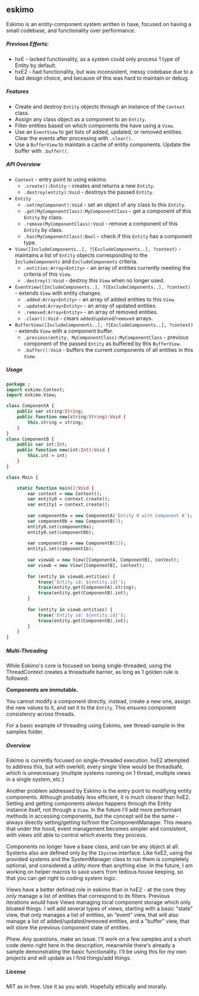 ## eskimo
Eskimo is an entity-component system written in haxe, focused on having a small codebase, and functionality over performance.

##### Previous Efforts:
* hxE - lacked functionality, as a system could only process 1 type of Entity by default.
* hxE2 - had functionality, but was inconsistent, messy codebase due to a bad design choice, and because of this was hard to maintain or debug.

##### Features
* Create and destroy `Entity` objects through an instance of the `Context` class.
* Assign any class object as a component to an `Entity`.
* Filter entities based on which components the have using a `View`.
* Use an `EventView` to get lists of added, updated, or removed entities. Clear the events after processing with `.clear()`.
* Use a `BufferView` to maintain a cache of entity components. Update the buffer with `.buffer()`.

##### API Overview
* `Context` - entry point to using eskimo.
  * `.create():Entity` - creates and returns a new `Entity`.
  * `.destroy(entity):Void` - destroys the passed `Entity`.
* `Entity`
  * `.set(myComponent):Void` - set an object of any class to this `Entity`.
  * `.get(MyComponentClass):MyComponentClass` - get a component of this `Entity` by class.
  * `.remove(MyComponentClass):Void` - remove a component of this `Entity` by class.
  * `.has(MyComponentClass):Bool` - check if this `Entity` has a component type.
* `View([IncludeComponents..], ?[ExcludeComponents..], ?context)` - maintains a list of `Entity` objects corresponding to the `IncludeComponents` and `ExcludeComponents` criteria.
  * `.entities:Array<Entity>` - an array of entities currently meeting the criteria of this `View`.
  * `.destroy():Void` - destroy this `View` when no longer used.
* `EventView([IncludeComponents..], ?[ExcludeComponents..], ?context)` - extends `View` with entity changes.
  * `.added:Array<Entity>` - an array of added entities to this `View`.
  * `.updated:Array<Entity>` - an array of updated entities.
  * `.removed:Array<Entity>` - an array of removed entities.
  * `.clear():Void` - clears `added`/`updated`/`removed` arrays.
* `BufferView([IncludeComponents..], ?[ExcludeComponents..], ?context)` - extends `View` with a component buffer.
  * `.previous(entity, MyComponentClass):MyComponentClass` - previous component of the passed `Entity` as buffered by this `BufferView`.
  * `.buffer():Void` - buffers the current components of all entities in this `View`.

##### Usage
```haxe
package ;
import eskimo.Context;
import eskimo.View;

class ComponentA {
	public var string:String;
	public function new(string:String):Void {
		this.string = string;
	}
}
class ComponentB {
	public var int:Int;
	public function new(int:Int):Void {
		this.int = int;
	}
}

class Main {

	static function main():Void {
		var context = new Context();
		var entity0 = context.create();
		var entity1 = context.create();
		
		var component0a = new ComponentA('Entity 0 with Component A');
		var component0b = new ComponentB(7);
		entity0.set(component0a);
		entity0.set(component0b);
		
		var component1b = new ComponentB(13);
		entity1.set(component1b);
		
		var viewab = new View([ComponentA, ComponentB], context);
		var viewb = new View([ComponentB], context);
		
		for (entity in viewab.entities) {
			trace('Entity id: ${entity.id}');
			trace(entity.get(ComponentA).string);
			trace(entity.get(ComponentB).int);
		}
		
		for (entity in viewb.entities) {
			trace('Entity id: ${entity.id}');
			trace(entity.get(ComponentB).int);
		}
	}
}
```

##### Multi-Threading
While Eskimo's core is focused on being single-threaded, using the ThreadContext creates a threadsafe barrier, as long as 1 golden rule is followed:

**Components are immutable.**

You cannot modify a component directly, instead, create a new one, assign the new values to it, and set it to the `Entity`. This ensures component consistency across threads.

For a basic example of threading using Eskimo, see thread-sample in the samples folder.

##### Overview
Eskimo is currently focused on single-threaded execution. hxE2 attempted to address this, but with overkill; every single View would be threadsafe, which is unnecessary (multiple systems running on 1 thread, multiple views in a single system, etc.)

Another problem addressed by Eskimo is the entry point to modifying entity components. Although probably less efficient, it is much clearer than hxE2. Setting and getting components *always* happens through the Entity instance itself, not through a `View`. In the future I'll add more performant methods in accessing components, but the concept will be the same - always directly setting/getting to/from the ComponentManager. This means that under the hood, event management becomes simpler and consistent, with views still able to control which events they process.

Components no longer have a base class, and can be any object at all. Systems also are defined only by the `ISystem` interface. Like hxE2, using the provided systems and the SystemManager class to run them is completely optional, and considered a utility more than anything else. In the future, I am working on helper macros to save users from tedious house keeping, so that you can get right to coding system logic.

Views have a better defined role in eskimo than in hxE2 - at the core they *only* manage a list of entities that correspond to its filters. Previous iterations would have Views managing local component storage which only bloated things. I will add several types of views, starting with a basic "state" view, that only manages a list of entities, an "event" view, that will also manage a list of added/updated/removed entities, and a "buffer" view, that will store the previous component state of entities.

Phew. Any questions, make an issue. I'll work on a few samples and a short code demo right here in the description, meanwhile there's already a sample demonstrating the basic functionality. I'll be using this for my own projects and will update as I find things/add things.

##### License
MIT as in free. Use it as you wish. Hopefully ethically and morally.
